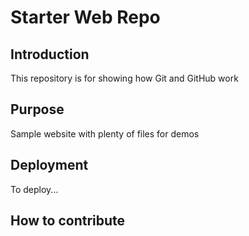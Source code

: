 # Starter Web Repo
## Introduction

This repository is for showing how Git and GitHub work

## Purpose

Sample website with plenty of files for demos

## Deployment
To deploy...

## How to contribute

